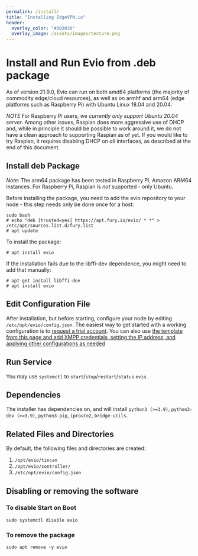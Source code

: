 ```yaml
---
permalink: /install/
title: "Installing EdgeVPN.io"
header:
  overlay_color: "#303030"
  overlay_image: /assets/images/texture.png
---
```


# Install and Run Evio from .deb package

As of version 21.9.0, Evio can run on both amd64 platforms (the majority of commodity edge/cloud resources), as well as on armhf and arm64 (edge platforms such as Raspberry Pi) with Ubuntu Linux 18.04 and 20.04. 

*NOTE* For Raspberry Pi users, *we currently only support Ubuntu 20.04 server*. Among other issues, Raspian does more aggressive use of DHCP and, while in principle it should be possible to work around it, we do not have a clean approach to supporting Raspian as of yet. If you would like to try Raspian, it requires disabling DHCP on *all* interfaces, as described at the end of this document.

## Install deb Package

*Note:* The arm64 package has been tested in Raspberry Pi, Amazon ARM64 instances. For Raspberry Pi, Raspian is *not* supported - only Ubuntu.

Before installing the package, you need to add the evio repository to your node - this step needs only be done once for a host:

```shell
sudo bash
# echo "deb [trusted=yes] https://apt.fury.io/evio/ * *" > /etc/apt/sources.list.d/fury.list
# apt update
```

To install the package:

```shell
# apt install evio
```

If the installation fails due to the libffi-dev dependence, you might need to add that manually:

```shell
# apt-get install libffi-dev
# apt install evio
```

## Edit Configuration File
After installation, but before starting, configure your node by editing `/etc/opt/evio/config.json`. The easiest way to get started with a working configuration is to [request a trial account](/trial). You can also use [the template from this page and add XMPP credentials, setting the IP address, and applying other configurations as needed](/configbasics) 

## Run Service

You may use `systemctl` to `start`/`stop`/`restart`/`status` `evio`.

## Dependencies
The installer has dependencies on, and will install `python3 (>=3.9)`, `python3-dev (>=3.9)`,  `python3-pip`, `iproute2`, `bridge-utils`.


## Related Files and Directories
By default, the following files and directories are created:
1. `/opt/evio/tincan`
2. `/opt/evio/controller/`
3. `/etc/opt/evio/config.json`

## Disabling or removing the software

### To disable Start on Boot
```shell
sudo systemctl disable evio
```

### To remove the package
```shell
sudo apt remove -y evio
```



